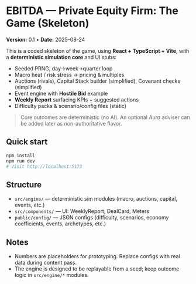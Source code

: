 # EBITDA — Private Equity Firm: The Game (Skeleton)
**Version:** 0.1 • **Date:** 2025-08-24

This is a coded skeleton of the game, using **React + TypeScript + Vite**, with a **deterministic simulation core** and UI stubs:
- Seeded PRNG, day→week→quarter loop
- Macro heat / risk stress → pricing & multiples
- Auctions (rivals), Capital Stack builder (simplified), Covenant checks (simplified)
- Event engine with **Hostile Bid** example
- **Weekly Report** surfacing KPIs + suggested actions
- Difficulty packs & scenario/config files (static)

> Core outcomes are deterministic (no AI). An optional *Aura* adviser can be added later as non-authoritative flavor.

## Quick start
```bash
npm install
npm run dev
# Visit http://localhost:5173
```

## Structure
- `src/engine/` — deterministic sim modules (macro, auctions, capital, events, etc.)
- `src/components/` — UI: WeeklyReport, DealCard, Meters
- `public/config/` — JSON configs (difficulty, scenarios, economy coefficients, events, archetypes, etc.)

## Notes
- Numbers are placeholders for prototyping. Replace configs with real data during content pass.
- The engine is designed to be replayable from a seed; keep outcome logic in `src/engine/*` modules.
